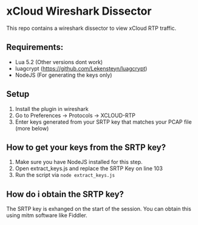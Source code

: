 # xCloud Wireshark Dissector

This repo contains a wireshark dissector to view xCloud RTP traffic.

## Requirements:

- Lua 5.2 (Other versions dont work)
- luagcrypt (https://github.com/Lekensteyn/luagcrypt)
- NodeJS (For generating the keys only)

## Setup

1. Install the plugin in wireshark
2. Go to Preferences -> Protocols -> XCLOUD-RTP
3. Enter keys generated from your SRTP key that matches your PCAP file (more below)

## How to get your keys from the SRTP key?

1. Make sure you have NodeJS installed for this step.
2. Open extract_keys.js and replace the SRTP Key on line 103
3. Run the script via `node extract_keys.js`

## How do i obtain the SRTP key?

The SRTP key is exhanged on the start of the session. You can obtain this using mitm software like Fiddler.